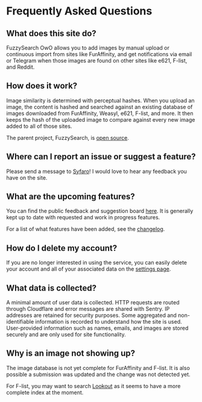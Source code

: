 # Frequently Asked Questions

## What does this site do?

FuzzySearch OwO allows you to add images by manual upload or continuous import
from sites like FurAffinity, and get notifications via email or Telegram when
those images are found on other sites like e621, F-list, and Reddit.

## How does it work?

Image similarity is determined with perceptual hashes. When you upload an image,
the content is hashed and searched against an existing database of images
downloaded from FurAffinity, Weasyl, e621, F-list, and more. It then keeps the
hash of the uploaded image to compare against every new image added to all of
those sites.

The parent project, FuzzySearch, is
[open source](https://github.com/Syfaro/fuzzysearch).

## Where can I report an issue or suggest a feature?

Please send a message to [Syfaro](https://syfaro.net)! I would love to hear any
feedback you have on the site.

## What are the upcoming features?

You can find the public feedback and suggestion board
[here](https://owo-feedback.fuzzysearch.net). It is generally kept up to date
with requested and work in progress features.

For a list of what features have been added, see the [changelog](/changelog).

## How do I delete my account?

If you are no longer interested in using the service, you can easily delete your
account and all of your associated data on the [settings page](/user/settings).

## What data is collected?

A minimal amount of user data is collected. HTTP requests are routed through
Cloudflare and error messages are shared with Sentry. IP addresses are retained
for security purposes. Some aggregated and non-identifiable information is
recorded to understand how the site is used. User-provided information such as
names, emails, and images are stored securely and are only used for site
functionality.

## Why is an image not showing up?

The image database is not yet complete for FurAffinity and F-list. It is also
possible a submission was updated and the change was not detected yet.

For F-list, you may want to search [Lookout](https://lookout.best) as it seems
to have a more complete index at the moment.
